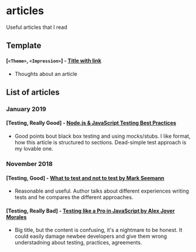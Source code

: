 # articles
Useful articles that I read

## Template

#### **[`<Theme>`, `<Impression>`]** - [Title with link](https://github.com/usehotkey/articles)
- Thoughts about an article

## List of articles

### January 2019

#### **[Testing, Really Good]** - [Node.js & JavaScript Testing Best Practices](https://medium.com/@me_37286/yoni-goldberg-javascript-nodejs-testing-best-practices-2b98924c9347)
- Good points bout black box testing and using mocks/stubs. I like format, how this article is structured to sections. Dead-simple test approach is my lovable one.

### November 2018 

#### **[Testing, Good]** - [What to test and not to test by Mark Seemann](http://blog.ploeh.dk/2018/11/12/what-to-test-and-not-to-test/)
- Reasonable and useful. Author talks about different experiences writing tests and he compares the different approaches.

#### **[Testing,  Really Bad]** - [Testing like a Pro in JavaScript by Alex Jover Morales](https://vueschool.io/articles/vuejs-tutorials/testing-in-javascript/)
- Big title, but the content is confusing, it's a nightmare to be honest. It could easily damage newbee developers and give them wrong understadning about testing, practices, agreements.
